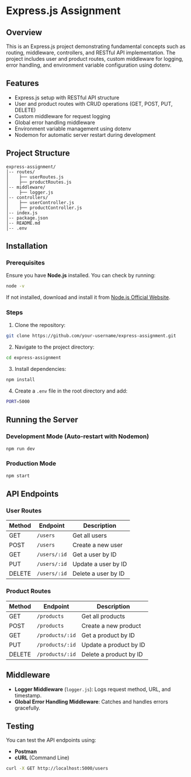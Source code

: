 # Express.js Assignment

## Overview
This is an Express.js project demonstrating fundamental concepts such as routing, middleware, controllers, and RESTful API implementation. The project includes user and product routes, custom middleware for logging, error handling, and environment variable configuration using dotenv.

## Features
- Express.js setup with RESTful API structure
- User and product routes with CRUD operations (GET, POST, PUT, DELETE)
- Custom middleware for request logging
- Global error handling middleware
- Environment variable management using dotenv
- Nodemon for automatic server restart during development

## Project Structure
```
express-assignment/
│-- routes/
│    ├── userRoutes.js
│    ├── productRoutes.js
│-- middleware/
│    ├── logger.js
│-- controllers/
│    ├── userController.js
│    ├── productController.js
│-- index.js
│-- package.json
│-- README.md
│-- .env
```

## Installation
### Prerequisites
Ensure you have **Node.js** installed. You can check by running:
```sh
node -v
```
If not installed, download and install it from [Node.js Official Website](https://nodejs.org/).

### Steps
1. Clone the repository:
```sh
git clone https://github.com/your-username/express-assignment.git
```
2. Navigate to the project directory:
```sh
cd express-assignment
```
3. Install dependencies:
```sh
npm install
```
4. Create a `.env` file in the root directory and add:
```sh
PORT=5000
```

## Running the Server
### Development Mode (Auto-restart with Nodemon)
```sh
npm run dev
```
### Production Mode
```sh
npm start
```

## API Endpoints
### User Routes
| Method | Endpoint       | Description          |
|--------|--------------|----------------------|
| GET    | `/users`      | Get all users        |
| POST   | `/users`      | Create a new user    |
| GET    | `/users/:id`  | Get a user by ID     |
| PUT    | `/users/:id`  | Update a user by ID  |
| DELETE | `/users/:id`  | Delete a user by ID  |

### Product Routes
| Method | Endpoint       | Description          |
|--------|--------------|----------------------|
| GET    | `/products`   | Get all products     |
| POST   | `/products`   | Create a new product |
| GET    | `/products/:id` | Get a product by ID  |
| PUT    | `/products/:id` | Update a product by ID |
| DELETE | `/products/:id` | Delete a product by ID |

## Middleware
- **Logger Middleware** (`logger.js`): Logs request method, URL, and timestamp.
- **Global Error Handling Middleware**: Catches and handles errors gracefully.

## Testing
You can test the API endpoints using:
- **Postman**
- **cURL** (Command Line)
```sh
curl -X GET http://localhost:5000/users
```
